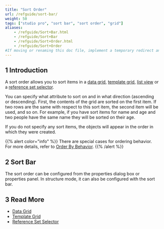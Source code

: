 ```yaml
---
title: "Sort Order"
url: /refguide/sort-bar/
weight: 50
tags: ["studio pro", "sort bar", "sort order", "grid"]
aliases:
    - /refguide/Sort+Bar.html
    - /refguide/Sort+Bar
    - /refguide/Sort+Order.html
    - /refguide/Sort+Order
#If moving or renaming this doc file, implement a temporary redirect and let the respective team know they should update the URL in the product. See Mapping to Products for more details.
---
```


## 1 Introduction

A sort order allows you to sort items in a [data grid](/refguide/data-grid/), [template grid](/refguide/template-grid/), [list view](/refguide/list-view/) or a [reference set selector](/refguide/reference-set-selector/).

You can specify what attribute to sort on and in what direction (ascending or descending). First, the contents of the grid are sorted on the first item. If two rows are the same with respect to this sort item, the second item will be used, and so on. For example, if you have sort items for name and age and two people have the same name they will be sorted on their age.

If you do not specify any sort items, the objects will appear in the order in which they were created.

{{% alert color="info" %}}
There are special cases for ordering behavior. For more details, refer to [Order By Behavior](/refguide/ordering-behavior/).
{{% /alert %}}

## 2 Sort Bar

The sort order can be configured from the properties dialog box or properties panel. In structure mode, it can also be configured with the sort bar.

## 3 Read More

* [Data Grid](/refguide/data-grid/)
* [Template Grid](/refguide/template-grid/)
* [Reference Set Selector](/refguide/reference-set-selector/)
